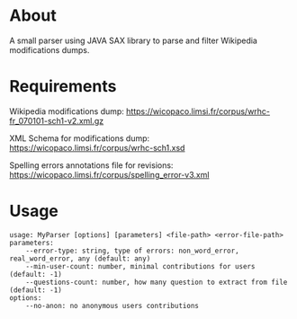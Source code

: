 # About
A small parser using JAVA SAX library to parse and filter Wikipedia modifications dumps.

# Requirements

Wikipedia modifications dump:
https://wicopaco.limsi.fr/corpus/wrhc-fr_070101-sch1-v2.xml.gz

XML Schema for modifications dump:
https://wicopaco.limsi.fr/corpus/wrhc-sch1.xsd

Spelling errors annotations file for revisions:
https://wicopaco.limsi.fr/corpus/spelling_error-v3.xml

# Usage

```
usage: MyParser [options] [parameters] <file-path> <error-file-path>
parameters:
    --error-type: string, type of errors: non_word_error, real_word_error, any (default: any)
    --min-user-count: number, minimal contributions for users (default: -1)
    --questions-count: number, how many question to extract from file (default: -1)
options:
    --no-anon: no anonymous users contributions
```